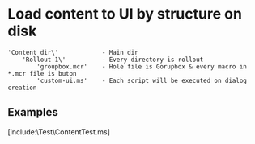 # Load content to UI by structure on disk  

	'Content dir\'            - Main dir  
		'Rollout 1\'          - Every directory is rollout  
			'groupbox.mcr'    - Hole file is Gorupbox & every macro in *.mcr file is buton  
			'custom-ui.ms'    - Each script will be executed on dialog creation  


## Examples  
[include:\Test\ContentTest.ms]  
  